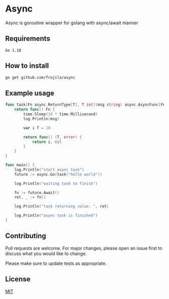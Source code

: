 # Async

Async is goroutine wrapper for golang with async/await manner

## Requirements
```
Go 1.18
```

## How to install
```bash
go get github.com/frojila/async
```

## Example usage
```go
func task[Fn async.ReturnType[T], T int](msg string) async.AsyncFunc[Fn, T] {
	return func() Fn {
		time.Sleep(10 * time.Millisecond)
		log.Println(msg)

		var i T = 10

		return func() (T, error) {
			return i, nil
		}
	}
}

func main() {
	log.Println("start async task")
	future := async.Go(task("hello world"))

	log.Println("waiting task to finish")

	fn := future.Await()
	ret, _ := fn()

	log.Println("task returning value: ", ret)

	log.Println("async task is finished")
}
```
## Contributing
Pull requests are welcome. For major changes, please open an issue first to discuss what you would like to change.

Please make sure to update tests as appropriate.

## License
[MIT](https://choosealicense.com/licenses/mit/)